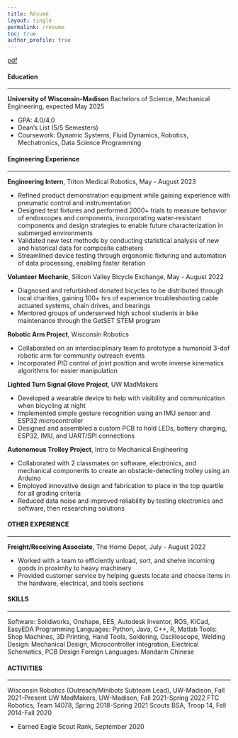 ```yaml
---
title: Résumé
layout: single
permalink: /resume
toc: true
author_profile: true
---
```

[pdf](assets/R%20Marlow%20Resume.pdf)

#### Education
___
**University of Wisconsin-Madison**
Bachelors of Science, Mechanical Engineering, expected May 2025
* GPA: 4.0/4.0
* Dean’s List (5/5 Semesters)
* Coursework: Dynamic Systems, Fluid Dynamics, Robotics, Mechatronics, Data Science Programming

#### Engineering Experience
___
**Engineering Intern**, Triton Medical Robotics, May - August 2023
* Refined product demonstration equipment while gaining experience with pneumatic control and instrumentation
* Designed test fixtures and performed 2000+ trials to measure behavior of endoscopes and components, incorporating water-resistant components and design strategies to enable future characterization in submerged environments
* Validated new test methods by conducting statistical analysis of new and historical data for composite catheters
* Streamlined device testing through ergonomic fixturing and automation of data processing, enabling faster iteration

**Volunteer Mechanic**, Silicon Valley Bicycle Exchange, May - August 2022
* Diagnosed and refurbished donated bicycles to be distributed through local charities, gaining 100+ hrs of experience troubleshooting cable actuated systems, chain drives, and bearings
* Mentored groups of underserved high school students in bike maintenance through the GetSET STEM program 

**Robotic Arm Project**, Wisconsin Robotics
* Collaborated on an interdisciplinary team to prototype a humanoid 3-dof robotic arm for community outreach events
* Incorporated PID control of joint position and wrote inverse kinematics algorithms for easier manipulation

**Lighted Turn Signal Glove Project**, UW MadMakers
* Developed a wearable device to help with visibility and communication when bicycling at night
* Implemented simple gesture recognition using an IMU sensor and ESP32 microcontroller 
* Designed and assembled a custom PCB to hold LEDs, battery charging, ESP32, IMU, and UART/SPI connections

**Autonomous Trolley Project**, Intro to Mechanical Engineering
* Collaborated with 2 classmates on software, electronics, and mechanical components to create an obstacle-detecting trolley using an Arduino
* Employed innovative design and fabrication to place in the top quartile for all grading criteria
* Reduced data noise and improved reliability by testing electronics and software, then researching solutions

#### OTHER EXPERIENCE
___
**Freight/Receiving Associate**, The Home Depot, July - August 2022
* Worked with a team to efficiently unload, sort, and shelve incoming goods in proximity to heavy machinery
* Provided customer service by helping guests locate and choose items in the hardware, electrical, and tools sections

#### SKILLS
___
Software: 			Solidworks, Onshape, EES, Autodesk Inventor, ROS, KiCad, EasyEDA
Programming Languages: 	Python, Java, C++, R, Matlab
Tools: 				Shop Machines, 3D Printing, Hand Tools, Soldering, Oscilloscope, Welding
Design: 			Mechanical Design, Microcontroller Integration, Electrical Schematics, PCB Design
Foreign Languages: 		Mandarin Chinese

#### ACTIVITIES
___
Wisconsin Robotics (Outreach/Minibots Subteam Lead), UW-Madison, Fall 2021-Present
UW MadMakers, UW-Madison, Fall 2021-Spring 2022
FTC Robotics, Team 14078, Spring 2018-Spring 2021
Scouts BSA, Troop 14, Fall 2014-Fall 2020
* Earned Eagle Scout Rank, September 2020
